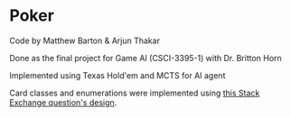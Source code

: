 # Poker
Code by Matthew Barton & Arjun Thakar

Done as the final project for Game AI (CSCI-3395-1) with Dr. Britton Horn

Implemented using Texas Hold'em and MCTS for AI agent

Card classes and enumerations were implemented using [this Stack Exchange question's design](https://codereview.stackexchange.com/questions/10583/basic-poker-draw).
